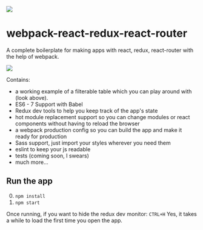 ![](http://jpsierens.com/wp-content/uploads/2016/06/react-eco-wp.gif)

# webpack-react-redux-react-router
A complete boilerplate for making apps with react, redux, react-router with the help of webpack. 

![](http://jpsierens.com/wp-content/uploads/2016/06/filterableTable-1.gif)

Contains: 

* a working example of a filterable table which you can play around with (look above).
* ES6 - 7 Support with Babel
* Redux dev tools to help you keep track of the app's state
* hot module replacement support so you can change modules or react components without having to reload the browser
* a webpack production config so you can build the app and make it ready for production
* Sass support, just import your styles wherever you need them
* eslint to keep your js readable
* tests (coming soon, I swears)
* much more...


## Run the app

0. ```npm install```
0. ```npm start```

Once running, if you want to hide the redux dev monitor: ```CTRL+H```
Yes, it takes a while to load the first time you open the app.

